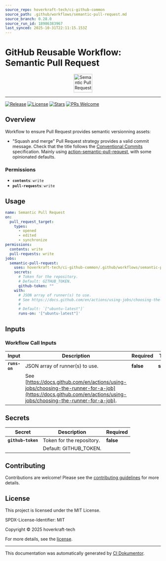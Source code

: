 ```yaml
---
source_repo: hoverkraft-tech/ci-github-common
source_path: .github/workflows/semantic-pull-request.md
source_branch: 0.28.0
source_run_id: 18986383967
last_synced: 2025-10-31T22:11:15.153Z
---
```


<!-- header:start -->

# GitHub Reusable Workflow: Semantic Pull Request

<div align="center">
  <img src="/ci-github-common/assets/github/logo.svg" width="60px" align="center" alt="Semantic Pull Request" />
</div>

---

<!-- header:end -->

<!-- badges:start -->

[![Release](https://img.shields.io/github/v/release/hoverkraft-tech/ci-github-common)](https://github.com/hoverkraft-tech/ci-github-common/releases)
[![License](https://img.shields.io/github/license/hoverkraft-tech/ci-github-common)](http://choosealicense.com/licenses/mit/)
[![Stars](https://img.shields.io/github/stars/hoverkraft-tech/ci-github-common?style=social)](https://img.shields.io/github/stars/hoverkraft-tech/ci-github-common?style=social)
[![PRs Welcome](https://img.shields.io/badge/PRs-welcome-brightgreen.svg)](https://github.com/hoverkraft-tech/ci-github-common/blob/main/CONTRIBUTING.md)

<!-- badges:end -->

<!-- overview:start -->

## Overview

Workflow to ensure Pull Request provides semantic versionning assets:

- "Squash and merge" Pull Request strategy provides a valid commit message.
  Check that the title follows the [Conventional Commits](https://www.conventionalcommits.org/en/v1.0.0/) specification.
  Mainly using [action-semantic-pull-request](https://github.com/amannn/action-semantic-pull-request#installation), with some opinionated defaults.

### Permissions

- **`contents`**: `write`
- **`pull-requests`**: `write`

<!-- overview:end -->

<!-- usage:start -->

## Usage

```yaml
name: Semantic Pull Request
on:
  pull_request_target:
    types:
      - opened
      - edited
      - synchronize
permissions:
  contents: write
  pull-requests: write
jobs:
  semantic-pull-request:
    uses: hoverkraft-tech/ci-github-common/.github/workflows/semantic-pull-request.yml@5f11437c716059f30c635f90055060e4ef8b31a0 # 0.28.0
    secrets:
      # Token for the repository.
      # Default: GITHUB_TOKEN.
      github-token: ""
    with:
      # JSON array of runner(s) to use.
      # See https://docs.github.com/en/actions/using-jobs/choosing-the-runner-for-a-job.
      #
      # Default: `["ubuntu-latest"]`
      runs-on: '["ubuntu-latest"]'
```

<!-- usage:end -->

<!-- inputs:start -->

## Inputs

### Workflow Call Inputs

| **Input**     | **Description**                                                                    | **Required** | **Type**   | **Default**         |
| ------------- | ---------------------------------------------------------------------------------- | ------------ | ---------- | ------------------- |
| **`runs-on`** | JSON array of runner(s) to use.                                                    | **false**    | **string** | `["ubuntu-latest"]` |
|               | See [https://docs.github.com/en/actions/using-jobs/choosing-the-runner-for-a-job](https://docs.github.com/en/actions/using-jobs/choosing-the-runner-for-a-job). |              |            |                     |

<!-- inputs:end -->

<!-- secrets:start -->

## Secrets

| **Secret**         | **Description**           | **Required** |
| ------------------ | ------------------------- | ------------ |
| **`github-token`** | Token for the repository. | **false**    |
|                    | Default: GITHUB_TOKEN.    |              |

<!-- secrets:end -->

<!-- outputs:start -->
<!-- outputs:end -->

<!-- examples:start -->
<!-- examples:end -->

<!--
// jscpd:ignore-start
-->

<!-- contributing:start -->

## Contributing

Contributions are welcome! Please see the [contributing guidelines](https://github.com/hoverkraft-tech/ci-github-common/blob/main/CONTRIBUTING.md) for more details.

<!-- contributing:end -->

<!-- security:start -->
<!-- security:end -->

<!-- license:start -->

## License

This project is licensed under the MIT License.

SPDX-License-Identifier: MIT

Copyright © 2025 hoverkraft-tech

For more details, see the [license](http://choosealicense.com/licenses/mit/).

<!-- license:end -->

<!-- generated:start -->

---

This documentation was automatically generated by [CI Dokumentor](https://github.com/hoverkraft-tech/ci-dokumentor).

<!-- generated:end -->

<!--
// jscpd:ignore-end
-->
